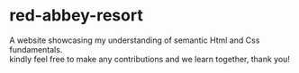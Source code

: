 # red-abbey-resort
A website showcasing my understanding of semantic Html and Css fundamentals.<br>
kindly feel free to make any contributions and we learn together, thank you! 
